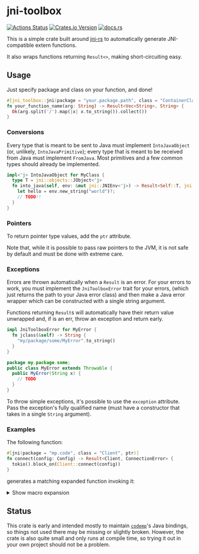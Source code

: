 # jni-toolbox
[![Actions Status](https://github.com/hexedtech/jni-toolbox/actions/workflows/test.yml/badge.svg)](https://github.com/hexedtech/jni-toolbox/actions)
[![Crates.io Version](https://img.shields.io/crates/v/jni-toolbox)](https://crates.io/crates/jni-toolbox)
[![docs.rs](https://img.shields.io/docsrs/jni-toolbox)](https://docs.rs/jni-toolbox)

This is a simple crate built around [jni-rs](https://github.com/jni-rs/jni-rs) to automatically generate JNI-compatible extern functions.

It also wraps functions returning `Result<>`, making short-circuiting easy.

## Usage
Just specify package and class on your function, and done!

```rust
#[jni_toolbox::jni(package = "your.package.path", class = "ContainerClass")]
fn your_function_name(arg: String) -> Result<Vec<String>, String> {
  Ok(arg.split('/').map(|x| x.to_string()).collect())
}
```

### Conversions
Every type that is meant to be sent to Java must implement `IntoJavaObject` (or, unlikely, `IntoJavaPrimitive`); every type that is meant to be
received from Java must implement `FromJava`. Most primitives and a few common types should already be implemented.

```rust
impl<'j> IntoJavaObject for MyClass {
  type T = jni::objects::JObject<'j>
  fn into_java(self, env: &mut jni::JNIEnv<'j>) -> Result<Self::T, jni::errors::Error> {
    let hello = env.new_string("world")?;
    // TODO!!
  }
}
```

### Pointers
To return pointer type values, add the `ptr` attribute.

Note that, while it is possible to pass raw pointers to the JVM, it is not safe by default and must be done with extreme care.

### Exceptions
Errors are thrown automatically when a `Result` is an error. For your errors to work, you must implement the `JniToolboxError` trait for your errors,
(which just returns the path to your Java error class) and then make a Java error wrapper which can be constructed with a single string argument.

Functions returning `Result`s will automatically have their return value unwrapped and, if is an err, throw an exception and return early.

```rust
impl JniToolboxError for MyError {
  fn jclass(&self) -> String {
    "my/package/some/MyError".to_string()
  }
}
```

```java
package my.package.some;
public class MyError extends Throwable {
  public MyError(String x) {
    // TODO
  }
}
```

To throw simple exceptions, it's possible to use the `exception` attribute. Pass the exception's fully qualified name (must have a constructor
that takes in a single `String` argument).

### Examples
The following function:
```rust
#[jni(package = "mp.code", class = "Client", ptr)]
fn connect(config: Config) -> Result<Client, ConnectionError> {
  tokio().block_on(Client::connect(config))
}
```

generates a matching expanded function invoking it:

<details><summary>Show macro expansion</summary>

```rust
#[no_mangle]
#[allow(unused_mut)]
pub extern "system" fn Java_mp_code_Client_connect<'local>(
  mut env: jni::JNIEnv<'local>,
  _class: jni::objects::JClass<'local>,
  mut config: <Config as jni_toolbox::FromJava<'local>>::T,
) -> <Client as jni_toolbox::IntoJava<'local>>::T {
  use jni_toolbox::{FromJava, IntoJava, JniToolboxError};
  let mut env_copy = unsafe { env.unsafe_clone() };
  let config_new = match jni_toolbox::from_java_static::<Config>(&mut env, config) {
    Ok(x) => x,
    Err(e) => {
      let _ = env.throw_new(
        "java/lang/RuntimeException",
        $crate::__export::must_use({
          let res = $crate::fmt::format($crate::__export::format_args!("{e:?}"));
          res
        }),
      );
      return std::ptr::null_mut();
    }
  };
  match connect(config_new) {
    Err(e) => match env_copy.find_class(e.jclass()) {
      Err(e) => {
        $crate::panicking::panic_fmt($crate::const_format_args!(
          "error throwing Java exception -- failed resolving error class: {e}"
        ));
      }
      Ok(class) => match env_copy.new_string($crate::__export::must_use({
        let res = $crate::fmt::format($crate::__export::format_args!("{e:?}"));
        res
      })) {
        Err(e) => {
          $crate::panicking::panic_fmt($crate::const_format_args!(
            "error throwing Java exception --  failed creating error string: {e}"
          ));
        }
        Ok(msg) => match env_copy.new_object(
          class,
          "(Ljava/lang/String;)V",
          &[jni::objects::JValueGen::Object(&msg)],
        ) {
          Err(e) => {
            $crate::panicking::panic_fmt($crate::const_format_args!(
              "error throwing Java exception -- failed creating object: {e}"
            ));
          }
          Ok(obj) => match env_copy.throw(jni::objects::JThrowable::from(obj)) {
            Err(e) => {
              $crate::panicking::panic_fmt($crate::const_format_args!(
                "error throwing Java exception -- failed throwing: {e}"
              ));
            }
            Ok(_) => return std::ptr::null_mut(),
          },
        },
      },
    },
    Ok(ret) => match ret.into_java(&mut env_copy) {
      Ok(fin) => return fin,
      Err(e) => {
        let _ = env_copy.throw_new(
          "java/lang/RuntimeException",
          $crate::__export::must_use({
            let res = $crate::fmt::format($crate::__export::format_args!("{e:?}"));
            res
          }),
        );
        return std::ptr::null_mut();
      }
    },
  }
}
```
</details>


## Status
This crate is early and intended mostly to maintain [`codemp`](https://github.com/hexedtech/codemp)'s Java bindings, so things not used
there may be missing or slightly broken. However, the crate is also quite small and only runs at compile time, so trying it out in your
own project should not be a problem.
